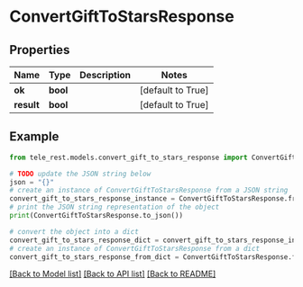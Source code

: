 # ConvertGiftToStarsResponse


## Properties

Name | Type | Description | Notes
------------ | ------------- | ------------- | -------------
**ok** | **bool** |  | [default to True]
**result** | **bool** |  | [default to True]

## Example

```python
from tele_rest.models.convert_gift_to_stars_response import ConvertGiftToStarsResponse

# TODO update the JSON string below
json = "{}"
# create an instance of ConvertGiftToStarsResponse from a JSON string
convert_gift_to_stars_response_instance = ConvertGiftToStarsResponse.from_json(json)
# print the JSON string representation of the object
print(ConvertGiftToStarsResponse.to_json())

# convert the object into a dict
convert_gift_to_stars_response_dict = convert_gift_to_stars_response_instance.to_dict()
# create an instance of ConvertGiftToStarsResponse from a dict
convert_gift_to_stars_response_from_dict = ConvertGiftToStarsResponse.from_dict(convert_gift_to_stars_response_dict)
```
[[Back to Model list]](../README.md#documentation-for-models) [[Back to API list]](../README.md#documentation-for-api-endpoints) [[Back to README]](../README.md)


